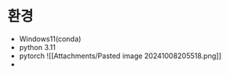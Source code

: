 # 환경
- Windows11(conda)
- python 3.11
- pytorch
	![[Attachments/Pasted image 20241008205518.png]]
- 